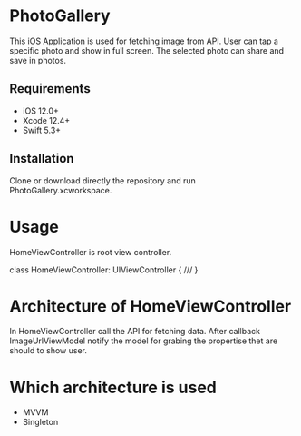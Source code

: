 # PhotoGallery

This iOS Application is used for fetching image from API. User can tap a specific photo and show in full screen. The selected photo can share and save in photos. 

## Requirements

- iOS 12.0+
- Xcode 12.4+
- Swift 5.3+

## Installation
Clone or download directly the repository and run PhotoGallery.xcworkspace. 

# Usage

HomeViewController is root view controller. 

class HomeViewController: UIViewController {
  /// 
}

# Architecture of HomeViewController
In HomeViewController call the API for fetching data. After callback ImageUrlViewModel notify the model for grabing the propertise thet are should to show user. 

# Which architecture is used

- MVVM
- Singleton 

